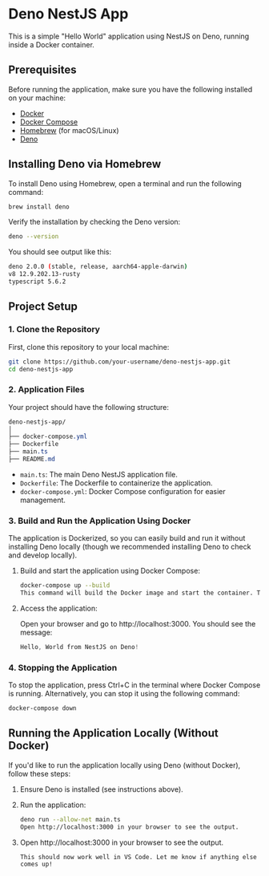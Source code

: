 # Deno NestJS App
This is a simple "Hello World" application using NestJS on Deno, running inside a Docker container.

## Prerequisites
Before running the application, make sure you have the following installed on your machine:

- [Docker](https://www.docker.com/)
- [Docker Compose](https://docs.docker.com/compose/)
- [Homebrew](https://brew.sh/) (for macOS/Linux)
- [Deno](https://deno.land/)

## Installing Deno via Homebrew
To install Deno using Homebrew, open a terminal and run the following command:

```bash
brew install deno
```

Verify the installation by checking the Deno version:

```bash
deno --version
```

You should see output like this:

```bash
deno 2.0.0 (stable, release, aarch64-apple-darwin)
v8 12.9.202.13-rusty
typescript 5.6.2
```

## Project Setup

### 1. Clone the Repository
First, clone this repository to your local machine:

```bash
git clone https://github.com/your-username/deno-nestjs-app.git
cd deno-nestjs-app
```

### 2. Application Files
Your project should have the following structure:

```css
deno-nestjs-app/
│
├── docker-compose.yml
├── Dockerfile
├── main.ts
├── README.md
```

- `main.ts`: The main Deno NestJS application file.
- `Dockerfile`: The Dockerfile to containerize the application.
- `docker-compose.yml`: Docker Compose configuration for easier management.

### 3. Build and Run the Application Using Docker
The application is Dockerized, so you can easily build and run it without installing Deno locally (though we recommended installing Deno to check and develop locally).

1. Build and start the application using Docker Compose:

    ```bash
    docker-compose up --build
    This command will build the Docker image and start the container. The application will be available on http://localhost:3000.
    ```

2. Access the application:

    Open your browser and go to http://localhost:3000. You should see the message:

    ```csharp
    Hello, World from NestJS on Deno!
    ```

### 4. Stopping the Application
To stop the application, press Ctrl+C in the terminal where Docker Compose is running. Alternatively, you can stop it using the following command:

```bash
docker-compose down
```

## Running the Application Locally (Without Docker)
If you'd like to run the application locally using Deno (without Docker), follow these steps:

1. Ensure Deno is installed (see instructions above).

2. Run the application:

    ```bash
    deno run --allow-net main.ts
    Open http://localhost:3000 in your browser to see the output.
    ```

3. Open http://localhost:3000 in your browser to see the output.

    ```
    This should now work well in VS Code. Let me know if anything else comes up!
    ```